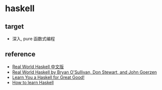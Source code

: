# haskell

## target

- 深入, pure 函数式编程

## reference

- [Real World Haskell 中文版](https://rwh.readthedocs.io/en/latest/index.html)
- [Real World Haskell by Bryan O'Sullivan, Don Stewart, and John Goerzen](https://book.realworldhaskell.org/)
- [Learn You a Haskell for Great Good!](http://learnyouahaskell.com/chapters)
- [How to learn Haskell](https://github.com/bitemyapp/learnhaskell)
